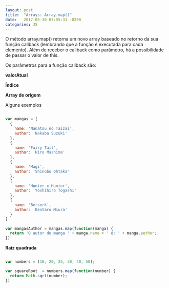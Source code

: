 ```yaml
---
layout: post
title:  "Arrays: Array.map()"
date:   2017-05-30 07:55:31 -0200
categories: JS
---
```


O método array.map() retorna um novo array baseado no retorno da sua função callback (lembrando que a função é executada para cada elemento). Além de receber o callback como parâmetro, há a possibilidade de passar o valor de this.


Os parâmetros para a função callback são:

**valorAtual**

**Índice**

**Array de origem**


Alguns exemplos

```js

var mangas = [
  {
    name: 'Nanatsu no Taizai',
    author: 'Nakaba Suzuki'
  },
  {
    name: 'Fairy Tail',
    author: 'Hiro Mashima'
  },
  {
    name: 'Magi',
    author: 'Shinobu Ohtaka'
  },
  {
    name: 'Hunter x Hunter',
    author: 'Yoshihiro Togashi'
  },
  {
    name: 'Berserk',
    author: 'Kentaro Miura'
  }
]

var mangasAuthor = mangas.map(function(manga) {
  return 'O autor do manga ' + manga.name + ' é: ' + manga.author;
})

```

**Raiz quadrada**

```js

var numbers = [10, 20, 25, 30, 40, 50];

var squareRoot  = numbers.map(function(number) {
  return Math.sqrt(number);
})

```
